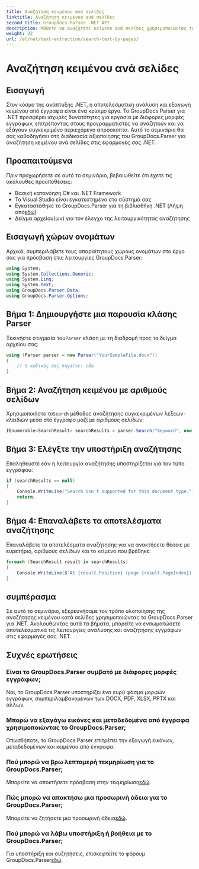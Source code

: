 ```yaml
---
title: Αναζήτηση κειμένου ανά σελίδες
linktitle: Αναζήτηση κειμένου ανά σελίδες
second_title: GroupDocs.Parser .NET API
description: Μάθετε να αναζητάτε κείμενο ανά σελίδες χρησιμοποιώντας το GroupDocs.Parser για .NET. Εξάγετε αποτελεσματικά συγκεκριμένο περιεχόμενο από έγγραφα στις εφαρμογές σας .NET.
weight: 22
url: /el/net/text-extraction/search-text-by-pages/
---
```


# Αναζήτηση κειμένου ανά σελίδες

## Εισαγωγή
Στον κόσμο της ανάπτυξης .NET, η αποτελεσματική ανάλυση και εξαγωγή κειμένου από έγγραφα είναι ένα κρίσιμο έργο. Το GroupDocs.Parser για .NET προσφέρει ισχυρές δυνατότητες για εργασία με διάφορες μορφές εγγράφων, επιτρέποντας στους προγραμματιστές να αναζητούν και να εξάγουν συγκεκριμένο περιεχόμενο απρόσκοπτα. Αυτό το σεμινάριο θα σας καθοδηγήσει στη διαδικασία αξιοποίησης του GroupDocs.Parser για αναζήτηση κειμένου ανά σελίδες στις εφαρμογές σας .NET.
## Προαπαιτούμενα
Πριν προχωρήσετε σε αυτό το σεμινάριο, βεβαιωθείτε ότι έχετε τις ακόλουθες προϋποθέσεις:
- Βασική κατανόηση C# και .NET Framework
- Το Visual Studio είναι εγκατεστημένο στο σύστημά σας
-  Εγκαταστάθηκε το GroupDocs.Parser για τη βιβλιοθήκη .NET (Λήψη από[εδώ](https://releases.groupdocs.com/parser/net/))
- Δείγμα αρχείου(ων) για τον έλεγχο της λειτουργικότητας αναζήτησης
## Εισαγωγή χώρων ονομάτων
Αρχικά, συμπεριλάβετε τους απαραίτητους χώρους ονομάτων στο έργο σας για πρόσβαση στις λειτουργίες GroupDocs.Parser:
```csharp
using System;
using System.Collections.Generic;
using System.Linq;
using System.Text;
using GroupDocs.Parser.Data;
using GroupDocs.Parser.Options;
```
## Βήμα 1: Δημιουργήστε μια παρουσία κλάσης Parser
 Ξεκινήστε στιγμιαία του`Parser` κλάση με τη διαδρομή προς το δείγμα αρχείου σας:
```csharp
using (Parser parser = new Parser("YourSampleFile.docx"))
{
    // Ο κωδικός σας πηγαίνει εδώ
}
```
## Βήμα 2: Αναζήτηση κειμένου με αριθμούς σελίδων
 Χρησιμοποιήστε το`Search` μέθοδος αναζήτησης συγκεκριμένων λέξεων-κλειδιών μέσα στο έγγραφο μαζί με αριθμούς σελίδων:
```csharp
IEnumerable<SearchResult> searchResults = parser.Search("keyword", new SearchOptions(false, false, false, true));
```
## Βήμα 3: Ελέγξτε την υποστήριξη αναζήτησης
Επαληθεύστε εάν η λειτουργία αναζήτησης υποστηρίζεται για τον τύπο εγγράφου:
```csharp
if (searchResults == null)
{
    Console.WriteLine("Search isn't supported for this document type.");
    return;
}
```
## Βήμα 4: Επαναλάβετε τα αποτελέσματα αναζήτησης
Επαναλάβετε τα αποτελέσματα αναζήτησης για να ανακτήσετε θέσεις με ευρετήριο, αριθμούς σελίδων και το κείμενο που βρέθηκε:
```csharp
foreach (SearchResult result in searchResults)
{
    Console.WriteLine($"At {result.Position} (page {result.PageIndex}): {result.Text}");
}
```
## συμπέρασμα
Σε αυτό το σεμινάριο, εξερευνήσαμε τον τρόπο υλοποίησης της αναζήτησης κειμένου κατά σελίδες χρησιμοποιώντας το GroupDocs.Parser για .NET. Ακολουθώντας αυτά τα βήματα, μπορείτε να ενσωματώσετε αποτελεσματικά τις λειτουργίες ανάλυσης και αναζήτησης εγγράφων στις εφαρμογές σας .NET.

## Συχνές ερωτήσεις
### Είναι το GroupDocs.Parser συμβατό με διάφορες μορφές εγγράφων;
Ναι, το GroupDocs.Parser υποστηρίζει ένα ευρύ φάσμα μορφών εγγράφων, συμπεριλαμβανομένων των DOCX, PDF, XLSX, PPTX και άλλων.
### Μπορώ να εξαγάγω εικόνες και μεταδεδομένα από έγγραφα χρησιμοποιώντας το GroupDocs.Parser;
Οπωσδήποτε, το GroupDocs.Parser επιτρέπει την εξαγωγή εικόνων, μεταδεδομένων και κειμένου από έγγραφα.
### Πού μπορώ να βρω λεπτομερή τεκμηρίωση για το GroupDocs.Parser;
 Μπορείτε να αποκτήσετε πρόσβαση στην τεκμηρίωση[εδώ](https://tutorials.groupdocs.com/parser/net/).
### Πώς μπορώ να αποκτήσω μια προσωρινή άδεια για το GroupDocs.Parser;
 Μπορείτε να ζητήσετε μια προσωρινή άδεια[εδώ](https://purchase.groupdocs.com/temporary-license/).
### Πού μπορώ να λάβω υποστήριξη ή βοήθεια με το GroupDocs.Parser;
 Για υποστήριξη και συζητήσεις, επισκεφτείτε το φόρουμ GroupDocs.Parser[εδώ](https://forum.groupdocs.com/c/parser/17).